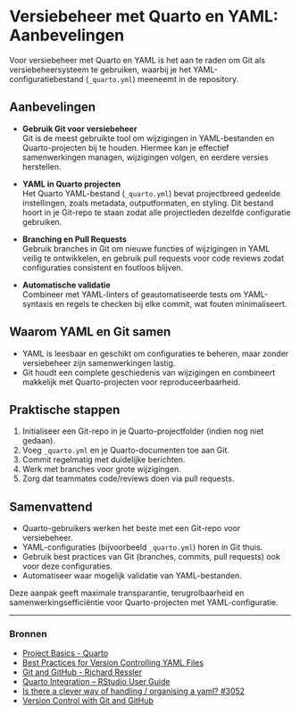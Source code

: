 # Versiebeheer met Quarto en YAML: Aanbevelingen

Voor versiebeheer met Quarto en YAML is het aan te raden om Git als versiebeheersysteem te gebruiken, waarbij je het YAML-configuratiebestand (`_quarto.yml`) meeneemt in de repository.

## Aanbevelingen

- **Gebruik Git voor versiebeheer**  
  Git is de meest gebruikte tool om wijzigingen in YAML-bestanden en Quarto-projecten bij te houden. Hiermee kan je effectief samenwerkingen managen, wijzigingen volgen, en eerdere versies herstellen.

- **YAML in Quarto projecten**  
  Het Quarto YAML-bestand (`_quarto.yml`) bevat projectbreed gedeelde instellingen, zoals metadata, outputformaten, en styling. Dit bestand hoort in je Git-repo te staan zodat alle projectleden dezelfde configuratie gebruiken.

- **Branching en Pull Requests**  
  Gebruik branches in Git om nieuwe functies of wijzigingen in YAML veilig te ontwikkelen, en gebruik pull requests voor code reviews zodat configuraties consistent en foutloos blijven.

- **Automatische validatie**  
  Combineer met YAML-linters of geautomatiseerde tests om YAML-syntaxis en regels te checken bij elke commit, wat fouten minimaliseert.

## Waarom YAML en Git samen

- YAML is leesbaar en geschikt om configuraties te beheren, maar zonder versiebeheer zijn samenwerkingen lastig.  
- Git houdt een complete geschiedenis van wijzigingen en combineert makkelijk met Quarto-projecten voor reproduceerbaarheid.

## Praktische stappen

1. Initialiseer een Git-repo in je Quarto-projectfolder (indien nog niet gedaan).  
2. Voeg `_quarto.yml` en je Quarto-documenten toe aan Git.  
3. Commit regelmatig met duidelijke berichten.  
4. Werk met branches voor grote wijzigingen.  
5. Zorg dat teammates code/reviews doen via pull requests.

## Samenvattend

- Quarto-gebruikers werken het beste met een Git-repo voor versiebeheer.  
- YAML-configuraties (bijvoorbeeld `_quarto.yml`) horen in Git thuis.  
- Gebruik best practices van Git (branches, commits, pull requests) ook voor deze configuraties.  
- Automatiseer waar mogelijk validatie van YAML-bestanden.

Deze aanpak geeft maximale transparantie, terugrolbaarheid en samenwerkingsefficiëntie voor Quarto-projecten met YAML-configuratie.

---

### Bronnen

- [Project Basics - Quarto](https://quarto.org/docs/projects/quarto-projects.html)  
- [Best Practices for Version Controlling YAML Files](https://moldstud.com/articles/p-best-practices-for-version-controlling-yaml-files)  
- [Git and GitHub - Richard Ressler](https://rressler.quarto.pub/data-413-613/02_git_github_main.html)  
- [Quarto Integration – RStudio User Guide](https://docs.posit.co/ide/user/ide/guide/documents/quarto-project.html)  
- [Is there a clever way of handling / organising a yaml? #3052](https://github.com/gethomepage/homepage/discussions/3052)  
- [Version Control with Git and GitHub](https://biostats-r.github.io/biostats/github/)
